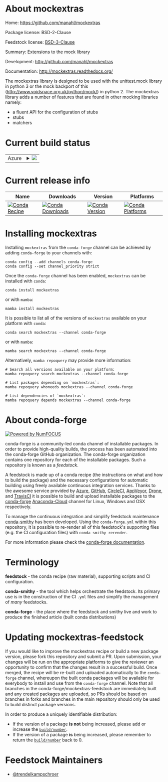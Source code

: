 About mockextras
================

Home: https://github.com/manahl/mockextras

Package license: BSD-2-Clause

Feedstock license: [BSD-3-Clause](https://github.com/conda-forge/mockextras-feedstock/blob/main/LICENSE.txt)

Summary: Extensions to the mock library

Development: http://github.com/manahl/mockextras

Documentation: http://mockextras.readthedocs.org/

The mockextras library is designed to be used with the
unittest.mock library in python 3 or the mock backport of this
(http://www.voidspace.org.uk/python/mock/) in python 2. The mockextras
library adds a number of features that are found in other mocking
libraries namely:
   * a fluent API for the configuration of stubs
   * stubs
   * matchers


Current build status
====================


<table>
    
  <tr>
    <td>Azure</td>
    <td>
      <details>
        <summary>
          <a href="https://dev.azure.com/conda-forge/feedstock-builds/_build/latest?definitionId=8439&branchName=main">
            <img src="https://dev.azure.com/conda-forge/feedstock-builds/_apis/build/status/mockextras-feedstock?branchName=main">
          </a>
        </summary>
        <table>
          <thead><tr><th>Variant</th><th>Status</th></tr></thead>
          <tbody><tr>
              <td>linux_64_python3.10.____cpython</td>
              <td>
                <a href="https://dev.azure.com/conda-forge/feedstock-builds/_build/latest?definitionId=8439&branchName=main">
                  <img src="https://dev.azure.com/conda-forge/feedstock-builds/_apis/build/status/mockextras-feedstock?branchName=main&jobName=linux&configuration=linux%20linux_64_python3.10.____cpython" alt="variant">
                </a>
              </td>
            </tr><tr>
              <td>linux_64_python3.11.____cpython</td>
              <td>
                <a href="https://dev.azure.com/conda-forge/feedstock-builds/_build/latest?definitionId=8439&branchName=main">
                  <img src="https://dev.azure.com/conda-forge/feedstock-builds/_apis/build/status/mockextras-feedstock?branchName=main&jobName=linux&configuration=linux%20linux_64_python3.11.____cpython" alt="variant">
                </a>
              </td>
            </tr><tr>
              <td>linux_64_python3.8.____73_pypy</td>
              <td>
                <a href="https://dev.azure.com/conda-forge/feedstock-builds/_build/latest?definitionId=8439&branchName=main">
                  <img src="https://dev.azure.com/conda-forge/feedstock-builds/_apis/build/status/mockextras-feedstock?branchName=main&jobName=linux&configuration=linux%20linux_64_python3.8.____73_pypy" alt="variant">
                </a>
              </td>
            </tr><tr>
              <td>linux_64_python3.8.____cpython</td>
              <td>
                <a href="https://dev.azure.com/conda-forge/feedstock-builds/_build/latest?definitionId=8439&branchName=main">
                  <img src="https://dev.azure.com/conda-forge/feedstock-builds/_apis/build/status/mockextras-feedstock?branchName=main&jobName=linux&configuration=linux%20linux_64_python3.8.____cpython" alt="variant">
                </a>
              </td>
            </tr><tr>
              <td>linux_64_python3.9.____73_pypy</td>
              <td>
                <a href="https://dev.azure.com/conda-forge/feedstock-builds/_build/latest?definitionId=8439&branchName=main">
                  <img src="https://dev.azure.com/conda-forge/feedstock-builds/_apis/build/status/mockextras-feedstock?branchName=main&jobName=linux&configuration=linux%20linux_64_python3.9.____73_pypy" alt="variant">
                </a>
              </td>
            </tr><tr>
              <td>linux_64_python3.9.____cpython</td>
              <td>
                <a href="https://dev.azure.com/conda-forge/feedstock-builds/_build/latest?definitionId=8439&branchName=main">
                  <img src="https://dev.azure.com/conda-forge/feedstock-builds/_apis/build/status/mockextras-feedstock?branchName=main&jobName=linux&configuration=linux%20linux_64_python3.9.____cpython" alt="variant">
                </a>
              </td>
            </tr><tr>
              <td>osx_64_python3.10.____cpython</td>
              <td>
                <a href="https://dev.azure.com/conda-forge/feedstock-builds/_build/latest?definitionId=8439&branchName=main">
                  <img src="https://dev.azure.com/conda-forge/feedstock-builds/_apis/build/status/mockextras-feedstock?branchName=main&jobName=osx&configuration=osx%20osx_64_python3.10.____cpython" alt="variant">
                </a>
              </td>
            </tr><tr>
              <td>osx_64_python3.11.____cpython</td>
              <td>
                <a href="https://dev.azure.com/conda-forge/feedstock-builds/_build/latest?definitionId=8439&branchName=main">
                  <img src="https://dev.azure.com/conda-forge/feedstock-builds/_apis/build/status/mockextras-feedstock?branchName=main&jobName=osx&configuration=osx%20osx_64_python3.11.____cpython" alt="variant">
                </a>
              </td>
            </tr><tr>
              <td>osx_64_python3.8.____73_pypy</td>
              <td>
                <a href="https://dev.azure.com/conda-forge/feedstock-builds/_build/latest?definitionId=8439&branchName=main">
                  <img src="https://dev.azure.com/conda-forge/feedstock-builds/_apis/build/status/mockextras-feedstock?branchName=main&jobName=osx&configuration=osx%20osx_64_python3.8.____73_pypy" alt="variant">
                </a>
              </td>
            </tr><tr>
              <td>osx_64_python3.8.____cpython</td>
              <td>
                <a href="https://dev.azure.com/conda-forge/feedstock-builds/_build/latest?definitionId=8439&branchName=main">
                  <img src="https://dev.azure.com/conda-forge/feedstock-builds/_apis/build/status/mockextras-feedstock?branchName=main&jobName=osx&configuration=osx%20osx_64_python3.8.____cpython" alt="variant">
                </a>
              </td>
            </tr><tr>
              <td>osx_64_python3.9.____73_pypy</td>
              <td>
                <a href="https://dev.azure.com/conda-forge/feedstock-builds/_build/latest?definitionId=8439&branchName=main">
                  <img src="https://dev.azure.com/conda-forge/feedstock-builds/_apis/build/status/mockextras-feedstock?branchName=main&jobName=osx&configuration=osx%20osx_64_python3.9.____73_pypy" alt="variant">
                </a>
              </td>
            </tr><tr>
              <td>osx_64_python3.9.____cpython</td>
              <td>
                <a href="https://dev.azure.com/conda-forge/feedstock-builds/_build/latest?definitionId=8439&branchName=main">
                  <img src="https://dev.azure.com/conda-forge/feedstock-builds/_apis/build/status/mockextras-feedstock?branchName=main&jobName=osx&configuration=osx%20osx_64_python3.9.____cpython" alt="variant">
                </a>
              </td>
            </tr><tr>
              <td>win_64_python3.10.____cpython</td>
              <td>
                <a href="https://dev.azure.com/conda-forge/feedstock-builds/_build/latest?definitionId=8439&branchName=main">
                  <img src="https://dev.azure.com/conda-forge/feedstock-builds/_apis/build/status/mockextras-feedstock?branchName=main&jobName=win&configuration=win%20win_64_python3.10.____cpython" alt="variant">
                </a>
              </td>
            </tr><tr>
              <td>win_64_python3.11.____cpython</td>
              <td>
                <a href="https://dev.azure.com/conda-forge/feedstock-builds/_build/latest?definitionId=8439&branchName=main">
                  <img src="https://dev.azure.com/conda-forge/feedstock-builds/_apis/build/status/mockextras-feedstock?branchName=main&jobName=win&configuration=win%20win_64_python3.11.____cpython" alt="variant">
                </a>
              </td>
            </tr><tr>
              <td>win_64_python3.8.____73_pypy</td>
              <td>
                <a href="https://dev.azure.com/conda-forge/feedstock-builds/_build/latest?definitionId=8439&branchName=main">
                  <img src="https://dev.azure.com/conda-forge/feedstock-builds/_apis/build/status/mockextras-feedstock?branchName=main&jobName=win&configuration=win%20win_64_python3.8.____73_pypy" alt="variant">
                </a>
              </td>
            </tr><tr>
              <td>win_64_python3.8.____cpython</td>
              <td>
                <a href="https://dev.azure.com/conda-forge/feedstock-builds/_build/latest?definitionId=8439&branchName=main">
                  <img src="https://dev.azure.com/conda-forge/feedstock-builds/_apis/build/status/mockextras-feedstock?branchName=main&jobName=win&configuration=win%20win_64_python3.8.____cpython" alt="variant">
                </a>
              </td>
            </tr><tr>
              <td>win_64_python3.9.____73_pypy</td>
              <td>
                <a href="https://dev.azure.com/conda-forge/feedstock-builds/_build/latest?definitionId=8439&branchName=main">
                  <img src="https://dev.azure.com/conda-forge/feedstock-builds/_apis/build/status/mockextras-feedstock?branchName=main&jobName=win&configuration=win%20win_64_python3.9.____73_pypy" alt="variant">
                </a>
              </td>
            </tr><tr>
              <td>win_64_python3.9.____cpython</td>
              <td>
                <a href="https://dev.azure.com/conda-forge/feedstock-builds/_build/latest?definitionId=8439&branchName=main">
                  <img src="https://dev.azure.com/conda-forge/feedstock-builds/_apis/build/status/mockextras-feedstock?branchName=main&jobName=win&configuration=win%20win_64_python3.9.____cpython" alt="variant">
                </a>
              </td>
            </tr>
          </tbody>
        </table>
      </details>
    </td>
  </tr>
</table>

Current release info
====================

| Name | Downloads | Version | Platforms |
| --- | --- | --- | --- |
| [![Conda Recipe](https://img.shields.io/badge/recipe-mockextras-green.svg)](https://anaconda.org/conda-forge/mockextras) | [![Conda Downloads](https://img.shields.io/conda/dn/conda-forge/mockextras.svg)](https://anaconda.org/conda-forge/mockextras) | [![Conda Version](https://img.shields.io/conda/vn/conda-forge/mockextras.svg)](https://anaconda.org/conda-forge/mockextras) | [![Conda Platforms](https://img.shields.io/conda/pn/conda-forge/mockextras.svg)](https://anaconda.org/conda-forge/mockextras) |

Installing mockextras
=====================

Installing `mockextras` from the `conda-forge` channel can be achieved by adding `conda-forge` to your channels with:

```
conda config --add channels conda-forge
conda config --set channel_priority strict
```

Once the `conda-forge` channel has been enabled, `mockextras` can be installed with `conda`:

```
conda install mockextras
```

or with `mamba`:

```
mamba install mockextras
```

It is possible to list all of the versions of `mockextras` available on your platform with `conda`:

```
conda search mockextras --channel conda-forge
```

or with `mamba`:

```
mamba search mockextras --channel conda-forge
```

Alternatively, `mamba repoquery` may provide more information:

```
# Search all versions available on your platform:
mamba repoquery search mockextras --channel conda-forge

# List packages depending on `mockextras`:
mamba repoquery whoneeds mockextras --channel conda-forge

# List dependencies of `mockextras`:
mamba repoquery depends mockextras --channel conda-forge
```


About conda-forge
=================

[![Powered by
NumFOCUS](https://img.shields.io/badge/powered%20by-NumFOCUS-orange.svg?style=flat&colorA=E1523D&colorB=007D8A)](https://numfocus.org)

conda-forge is a community-led conda channel of installable packages.
In order to provide high-quality builds, the process has been automated into the
conda-forge GitHub organization. The conda-forge organization contains one repository
for each of the installable packages. Such a repository is known as a *feedstock*.

A feedstock is made up of a conda recipe (the instructions on what and how to build
the package) and the necessary configurations for automatic building using freely
available continuous integration services. Thanks to the awesome service provided by
[Azure](https://azure.microsoft.com/en-us/services/devops/), [GitHub](https://github.com/),
[CircleCI](https://circleci.com/), [AppVeyor](https://www.appveyor.com/),
[Drone](https://cloud.drone.io/welcome), and [TravisCI](https://travis-ci.com/)
it is possible to build and upload installable packages to the
[conda-forge](https://anaconda.org/conda-forge) [Anaconda-Cloud](https://anaconda.org/)
channel for Linux, Windows and OSX respectively.

To manage the continuous integration and simplify feedstock maintenance
[conda-smithy](https://github.com/conda-forge/conda-smithy) has been developed.
Using the ``conda-forge.yml`` within this repository, it is possible to re-render all of
this feedstock's supporting files (e.g. the CI configuration files) with ``conda smithy rerender``.

For more information please check the [conda-forge documentation](https://conda-forge.org/docs/).

Terminology
===========

**feedstock** - the conda recipe (raw material), supporting scripts and CI configuration.

**conda-smithy** - the tool which helps orchestrate the feedstock.
                   Its primary use is in the construction of the CI ``.yml`` files
                   and simplify the management of *many* feedstocks.

**conda-forge** - the place where the feedstock and smithy live and work to
                  produce the finished article (built conda distributions)


Updating mockextras-feedstock
=============================

If you would like to improve the mockextras recipe or build a new
package version, please fork this repository and submit a PR. Upon submission,
your changes will be run on the appropriate platforms to give the reviewer an
opportunity to confirm that the changes result in a successful build. Once
merged, the recipe will be re-built and uploaded automatically to the
`conda-forge` channel, whereupon the built conda packages will be available for
everybody to install and use from the `conda-forge` channel.
Note that all branches in the conda-forge/mockextras-feedstock are
immediately built and any created packages are uploaded, so PRs should be based
on branches in forks and branches in the main repository should only be used to
build distinct package versions.

In order to produce a uniquely identifiable distribution:
 * If the version of a package **is not** being increased, please add or increase
   the [``build/number``](https://docs.conda.io/projects/conda-build/en/latest/resources/define-metadata.html#build-number-and-string).
 * If the version of a package **is** being increased, please remember to return
   the [``build/number``](https://docs.conda.io/projects/conda-build/en/latest/resources/define-metadata.html#build-number-and-string)
   back to 0.

Feedstock Maintainers
=====================

* [@trendelkampschroer](https://github.com/trendelkampschroer/)

